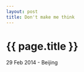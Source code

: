```yaml
---
layout: post
title: Don't make me think
---
```


{{ page.title }}
================

<p class="meta">29 Feb 2014 - Beijing</p>

